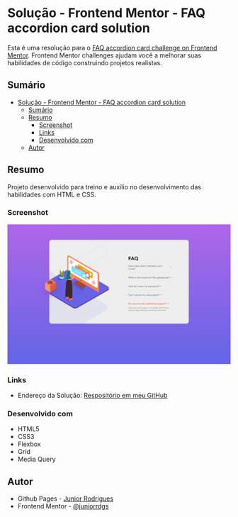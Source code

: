 # Solução - Frontend Mentor - FAQ accordion card solution

Esta é uma resolução para o [FAQ accordion card challenge on Frontend Mentor](https://www.frontendmentor.io/challenges/faq-accordion-card-XlyjD0Oam). Frontend Mentor challenges ajudam você a melhorar suas habilidades de código construindo projetos realistas. 

## Sumário

- [Solução - Frontend Mentor - FAQ accordion card solution](#solução---frontend-mentor---faq-accordion-card-solution)
  - [Sumário](#sumário)
  - [Resumo](#resumo)
    - [Screenshot](#screenshot)
    - [Links](#links)
    - [Desenvolvido com](#desenvolvido-com)
  - [Autor](#autor)

## Resumo
Projeto desenvolvido para treino e auxílio no desenvolvimento das habilidades com HTML e CSS.

### Screenshot
![](/assets/images/screenshot.png)

### Links
- Endereço da Solução: [Respositório em meu GitHub](https://github.com/juniorrdgs/faq-accordion-card)

### Desenvolvido com
- HTML5
- CSS3
- Flexbox
- Grid
- Media Query

## Autor

- Github Pages - [Junior Rodrigues](https://juniorrdgs.github.io)
- Frontend Mentor - [@juniorrdgs](https://www.frontendmentor.io/profile/juniorrdgs)

